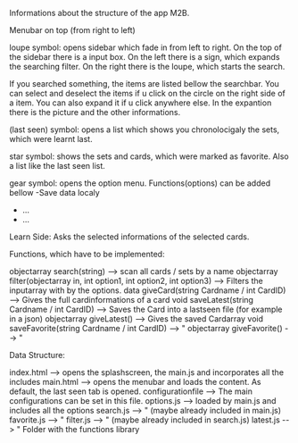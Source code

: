 Informations about the structure of the app M2B.


Menubar on top (from right to left)


loupe symbol:
opens sidebar which fade in from left to right. On the top of the sidebar there is a input box. On the left there is a sign, which expands the searching filter.
On the right there is the loupe, which starts the search.

If you searched something, the items are listed bellow the searchbar. You can select and deselect the items if u click on the circle on the right side of a item.
You can also expand it if u click anywhere else. In the expantion there is the picture and the other informations.


(last seen) symbol:
opens a list which shows you chronolocigaly the sets, which were learnt last.

star symbol:
shows the sets and cards, which were marked as favorite. Also a list like the last seen list.

gear symbol:
opens the option menu. Functions(options) can be added bellow
-Save data localy
- ...
- ...


Learn Side:
Asks the selected informations of the selected cards.


Functions, which have to be implemented:

objectarray search(string) --> scan all cards / sets by a name
objectarray filter(objectarray in, int option1, int option2, int option3) -->	Filters the inputarray with by the options.
data giveCard(string Cardname / int CardID) --> Gives the full cardinformations of a card
void saveLatest(string Cardname / int CardID) --> Saves the Card into a lastseen file (for example in a json)
objectarray giveLatest() --> Gives the saved Cardarray
void saveFavorite(string Cardname / int CardID) --> "
objectarray giveFavorite() --> "




Data Structure:


index.html --> opens the splashscreen, the main.js and incorporates all the includes
main.html --> opens the menubar and loads the content. As default, the last seen tab is opened.
configurationfile --> The main configurations can be set in this file.
options.js --> loaded by main.js and includes all the options
search.js --> " (maybe already included in main.js)
favorite.js --> "
filter.js --> " (maybe already included in search.js)
latest.js --> "
Folder with the functions library
